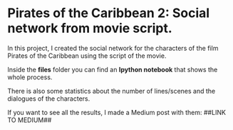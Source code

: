 # Pirates of the Caribbean 2: Social network from movie script.
In this project, I created the social network for the characters of the film Pirates of the Caribbean using the script of the movie.   

Inside the __files__ folder you can find an **Ipython notebook** that shows the whole process.  

There is also some statistics about the number of lines/scenes and the dialogues of the characters.

If you want to see all the results, I made a Medium post with them: ##LINK TO MEDIUM##
